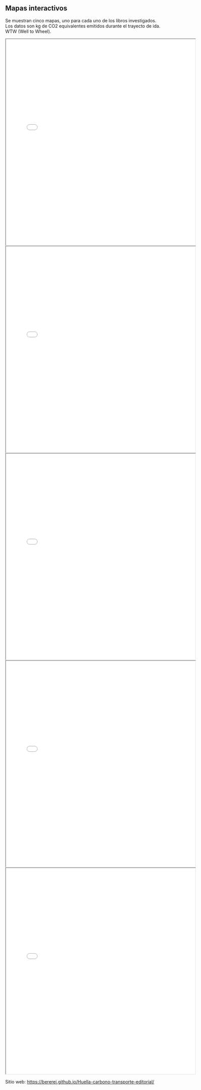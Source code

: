 ## Mapas interactivos

Se muestran cinco mapas, uno para cada uno de los libros investigados.
Los datos son kg de CO2 equivalentes emitidos durante el trayecto de ida. 
WTW (Well to Wheel). 


<iframe src="mapa_niebla.html" height="650" width="600"></iframe>


<iframe src="mapa_isla.html" height="650" width="600"></iframe>


<iframe src="mapa_mundo.html" height="650" width="600"></iframe>


<iframe src="mapa_historia.html" height="650" width="600"></iframe>


<iframe src="mapa_flora.html" height="650" width="600"></iframe>


Sitio web: https://bererei.github.io/Huella-carbono-transporte-editorial/

